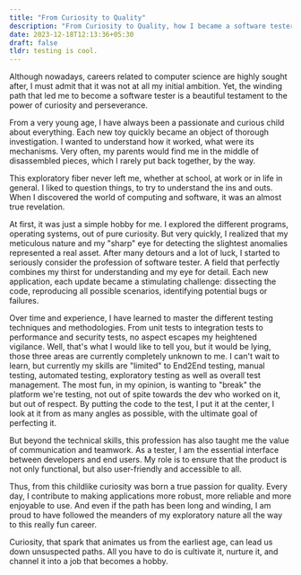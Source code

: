 ```yaml
---
title: "From Curiosity to Quality"
description: "From Curiosity to Quality, how I became a software tester"
date: 2023-12-18T12:13:36+05:30
draft: false  
tldr: testing is cool.
---
```


Although nowadays, careers related to computer science are highly sought after, I must admit that it was not at all my initial ambition. Yet, the winding path that led me to become a software tester is a beautiful testament to the power of curiosity and perseverance.

From a very young age, I have always been a passionate and curious child about everything. Each new toy quickly became an object of thorough investigation. I wanted to understand how it worked, what were its mechanisms. Very often, my parents would find me in the middle of disassembled pieces, which I rarely put back together, by the way.

This exploratory fiber never left me, whether at school, at work or in life in general. I liked to question things, to try to understand the ins and outs. When I discovered the world of computing and software, it was an almost true revelation.

At first, it was just a simple hobby for me. I explored the different programs, operating systems, out of pure curiosity. But very quickly, I realized that my meticulous nature and my "sharp" eye for detecting the slightest anomalies represented a real asset. After many detours and a lot of luck, I started to seriously consider the profession of software tester. A field that perfectly combines my thirst for understanding and my eye for detail. Each new application, each update became a stimulating challenge: dissecting the code, reproducing all possible scenarios, identifying potential bugs or failures. 

Over time and experience, I have learned to master the different testing techniques and methodologies. From unit tests to integration tests to performance and security tests, no aspect escapes my heightened vigilance. Well, that's what I would like to tell you, but it would be lying, those three areas are currently completely unknown to me. I can't wait to learn, but currently my skills are "limited" to End2End testing, manual testing, automated testing, exploratory testing as well as overall test management. The most fun, in my opinion, is wanting to "break" the platform we're testing, not out of spite towards the dev who worked on it, but out of respect. By putting the code to the test, I put it at the center, I look at it from as many angles as possible, with the ultimate goal of perfecting it.

But beyond the technical skills, this profession has also taught me the value of communication and teamwork. As a tester, I am the essential interface between developers and end users. My role is to ensure that the product is not only functional, but also user-friendly and accessible to all.

Thus, from this childlike curiosity was born a true passion for quality. Every day, I contribute to making applications more robust, more reliable and more enjoyable to use. And even if the path has been long and winding, I am proud to have followed the meanders of my exploratory nature all the way to this really fun career.

Curiosity, that spark that animates us from the earliest age, can lead us down unsuspected paths. All you have to do is cultivate it, nurture it, and channel it into a job that becomes a hobby.